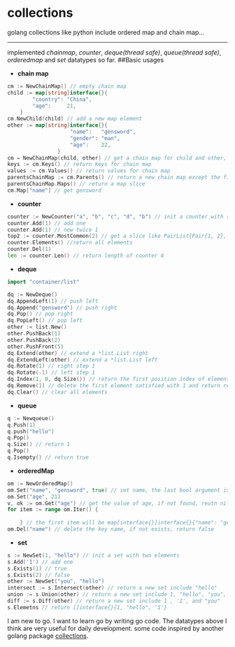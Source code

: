 # collections
golang collections like python include ordered map and chain map...
***
implemented *chainmap*, *counter*, *deque(thread safe)*, *queue(thread safe)*, *orderedmap* and *set* datatypes so far.
##Basic usages
- **chain map**
```go
cm := NewChainMap() // empty chain map
child := map[string]interface{}{
		"country": "China",
		"age":     21,
	}
cm.NewChild(child) // add a new map element
other := map[string]interface{}{
            		"name":   "gensword",
            		"gender": "man",
            		"age":    22,
            	}
cm = NewChainMap(child, other) // get a chain map for child and other, return map[string]interface{}{"country": "China", "age": 21, "gender": "man"}
keys := cm.Keys() // return keys for chain map
values := cm.Values() // return values for chain map
parentsChainMap := cm.Parents() // return a new chain map except the first map for cm chain map
parentsChainMap.Maps() // return a map slice
cm.Map["name"] // get gensword
```
- **counter**
```go
counter := NewCounter("a", "b", "c", "d", "b") // init a counter with some elements
counter.Add(1) // add one
counter.Add(1) // now twice 1
top2 := counter.MostCommon(2) // get a slice like PairList{Pair{1, 2}, Pair{"b", 2}} that indicate the top 2 elements and their counts
counter.Elements() //return all elements
counter.Del(1)
len := counter.Len() // return length of counter 4
```
- **deque**
```go
import "container/list"

dq := NewDeque()
dq.AppendLeft(1) // push left
dq.Append("gensword") // push right
dq.Pop() // pop right
dq.PopLeft() // pop left
other := list.New()
other.PushBack(1)
other.PushBack(2)
other.PushFront(5)
dq.Extend(other) // extend a *list.List right
dq.ExtendLeft(other) // extend a *list.List left
dq.Rotate(1) // right step 1
dq.Rotate(-1) // left step 1
dq.Index(1, 0, dq.Size()) // return the first position index of element and true which value is 1 between 0 and len(dq), if not found, return zero and false
dq.Remove(1) // delete the first element satisfied with 1 and return remove nums(1) and true, if not found, return zero and false
dq.Clear() // clear all elements
```
- **queue**
```go
q := Newqueue()
q.Push(1)
q.push("hello")
q.Pop()
q.Size() // return 1
q.Pop()
q.Isempty() // return true
```
- **orderedMap**
```go
om := NewOrderedMap()
om.Set("name", "gensword", true) // set name, the last bool argument is a flag if the name should replace to the last position and update the key when key name already in om, if false, just update the name value
om.Set("age", 21)
v, ok := om.Get("age") // get the value of age, if not found, reutn nil and false
for item := range om.Iter() {
		
	} // the first item will be map[interface{}]interface{}{"name": "gensword"}, and the second will be map[interface{}]interface{}{"age": 21}
om.Del("name") // delete the key name, if not exists, return false
```
- **set**
```go
s := NewSet(1, "hello") // init a set with two elements
s.Add('I') // add one
s.Exists(1) // true
s.Exists(2) // false
other := NewSet("you", "hello")
intersect := s.Intersect(other) // return a new set include "hello"
union := s.Union(other) // return a new set include 1, "hello", "you", 'I'
diff := s.Diff(other) // return a new set include 1 , 'I', and "you"
s.Elemetns // return []interface{}{1, "hello", 'I'}
```
I am new to go. I want to learn go by writing go code. The datatypes above I think are very useful for daily development.
some code inspired by another golang package [collections](https://github.com/chenjiandongx/collections).